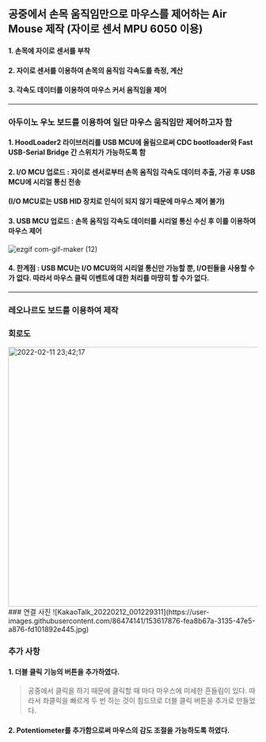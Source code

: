 ## 공중에서 손목 움직임만으로 마우스를 제어하는 Air Mouse 제작 (자이로 센서 MPU 6050 이용)

#### 1. 손목에 자이로 센서를 부착
#### 2. 자이로 센서를 이용하여 손목의 움직임 각속도를 측정, 계산
#### 3. 각속도 데이터를 이용하여 마우스 커서 움직임을 제어
-----------------

### 아두이노 우노 보드를 이용하여 일단 마우스 움직임만 제어하고자 함
#### 1. HoodLoader2 라이브러리를 USB MCU에 올림으로써 CDC bootloader와 Fast USB-Serial Bridge 간 스위치가 가능하도록 함
#### 2. I/O MCU 업로드 : 자이로 센서로부터 손목 움직임 각속도 데이터 추출, 가공 후 USB MCU에 시리얼 통신 전송
#### (I/O MCU로는 USB HID 장치로 인식이 되지 않기 때문에 마우스 제어 불가)
#### 3. USB MCU 업로드 : 손목 움직임 각속도 데이터를 시리얼 통신 수신 후 이를 이용하여 마우스 제어

![ezgif com-gif-maker (12)](https://user-images.githubusercontent.com/86474141/148759700-b6fd94bd-7db5-47ec-9e0b-c75fb3f35f6d.gif)


#### 4. 한계점 : USB MCU는 I/O MCU와의 시리얼 통신만 가능할 뿐, I/O핀들을 사용할 수가 없다. 따라서 마우스 클릭 이벤트에 대한 처리를 마땅히 할 수가 없다.

----------------------
### 레오나르도 보드를 이용하여 제작

### 회로도
<img width="525" alt="2022-02-11 23;42;17" src="https://user-images.githubusercontent.com/86474141/153612426-43d47189-f7e1-48b8-87ae-2da279a00383.PNG">
### 연결 사진
![KakaoTalk_20220212_001229311](https://user-images.githubusercontent.com/86474141/153617876-fea8b67a-3135-47e5-a876-fd101892e445.jpg)

### 추가 사항
#### 1. 더블 클릭 기능의 버튼을 추가하였다.
> 공중에서 클릭을 하기 때문에 클릭할 때 마다 마우스에 미세한 흔들림이 있다. 따라서 좌클릭을 빠르게 두 번 하는 것이 힘드므로 더블 클릭 버튼을 추가로 만들었다.
#### 2. Potentiometer를 추가함으로써 마우스의 감도 조절을 가능하도록 하였다.

